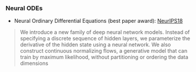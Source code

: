### Neural ODEs

* Neural Ordinary Differential Equations (best paper award): [NeurIPS18](https://arxiv.org/pdf/1806.07366.pdf) 

> We introduce a new family of deep neural network models. Instead of specifying a discrete sequence of hidden layers, we parameterize the derivative of the hidden state using a neural network. We also construct continuous normalizing flows, a generative model that can train by maximum likelihood, without partitioning or ordering the data dimensions
